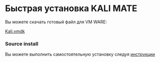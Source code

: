 # Быстрая установка KALI MATE

Вы можете скачать готовый файл для VM WARE:

[Kali.vmdk](https://drive.google.com/file/d/1NlBK7YN4ug6hbkCnADVkbjXxwplHlJrh/view?usp=sharing)


### Source install 
Вы можете выполнить самостоятельную установку следуя [инструкции](https://github.com/tviks/spotlightkali/blob/master/install.txt)
	
